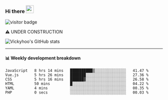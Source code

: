 ### Hi there <a href="https://www.gautamkrishnar.com/"><img src="https://media.giphy.com/media/hvRJCLFzcasrR4ia7z/giphy.gif" width="25px"></a>

![visitor badge](https://visitor-badge.glitch.me/badge?page_id=vickyhoo.vickyhoo&left_color=black&right_color=cornflowerblue)

⚠️ UNDER CONSTRUCTION

![Vickyhoo's GitHub stats](https://github-readme-stats.vercel.app/api?username=vickyhoo&theme=react&show_icons=true&count_private=true)

---

#### :bar_chart: Weekly development breakdown

<!--START_SECTION:waka-->

```text
JavaScript   8 hrs 14 mins   ██████████▒░░░░░░░░░░░░░░   41.47 %
Vue.js       5 hrs 26 mins   ███████░░░░░░░░░░░░░░░░░░   27.36 %
CSS          5 hrs 16 mins   ██████▓░░░░░░░░░░░░░░░░░░   26.58 %
HTML         50 mins         █░░░░░░░░░░░░░░░░░░░░░░░░   04.22 %
YAML         4 mins          ░░░░░░░░░░░░░░░░░░░░░░░░░   00.35 %
PHP          0 secs          ░░░░░░░░░░░░░░░░░░░░░░░░░   00.03 %
```

<!--END_SECTION:waka-->


<!--
**vickyhoo/vickyhoo** is a ✨ _special_ ✨ repository because its `README.md` (this file) appears on your GitHub profile.

Here are some ideas to get you started:

- 🔭 I’m currently working on ...
- 🌱 I’m currently learning ...
- 👯 I’m looking to collaborate on ...
- 🤔 I’m looking for help with ...
- 💬 Ask me about ...
- 📫 How to reach me: ...
- 😄 Pronouns: ...
- ⚡ Fun fact: ...
-->
